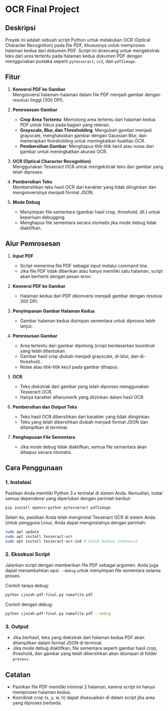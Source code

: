 # OCR Final Project

## Deskripsi
Proyek ini adalah sebuah script Python untuk melakukan OCR (Optical Character Recognition) pada file PDF, khususnya untuk memproses halaman kedua dari dokumen PDF. Script ini dirancang untuk mengekstrak teks dari area tertentu pada halaman kedua dokumen PDF dengan menggunakan pustaka seperti `pytesseract`, `cv2`, dan `pdf2image`.

## Fitur
1. **Konversi PDF ke Gambar**  
   Mengonversi halaman-halaman dalam file PDF menjadi gambar dengan resolusi tinggi (300 DPI).

2. **Pemrosesan Gambar**  
   - **Crop Area Tertentu**: Memotong area tertentu dari halaman kedua PDF untuk fokus pada bagian yang relevan.
   - **Grayscale, Blur, dan Thresholding**: Mengubah gambar menjadi grayscale, menghaluskan gambar dengan Gaussian Blur, dan menerapkan thresholding untuk meningkatkan kualitas OCR.
   - **Pembersihan Gambar**: Menghapus titik-titik kecil atau noise dari gambar untuk meningkatkan akurasi OCR.

3. **OCR (Optical Character Recognition)**  
   Menggunakan Tesseract OCR untuk mengekstrak teks dari gambar yang telah diproses.

4. **Pembersihan Teks**  
   Membersihkan teks hasil OCR dari karakter yang tidak diinginkan dan mengonversinya menjadi format JSON.

5. **Mode Debug**  
   - Menyimpan file sementara (gambar hasil crop, threshold, dll.) untuk keperluan debugging.
   - Menghapus file sementara secara otomatis jika mode debug tidak diaktifkan.

## Alur Pemrosesan
1. **Input PDF**  
   - Script menerima file PDF sebagai input melalui command line.
   - Jika file PDF tidak diberikan atau hanya memiliki satu halaman, script akan berhenti dengan pesan error.

2. **Konversi PDF ke Gambar**  
   - Halaman kedua dari PDF dikonversi menjadi gambar dengan resolusi 300 DPI.

3. **Penyimpanan Gambar Halaman Kedua**  
   - Gambar halaman kedua disimpan sementara untuk diproses lebih lanjut.

4. **Pemrosesan Gambar**  
   - Area tertentu dari gambar dipotong (crop) berdasarkan koordinat yang telah ditentukan.
   - Gambar hasil crop diubah menjadi grayscale, di-blur, dan di-threshold.
   - Noise atau titik-titik kecil pada gambar dihapus.

5. **OCR**  
   - Teks diekstrak dari gambar yang telah diproses menggunakan Tesseract OCR.
   - Hanya karakter alfanumerik yang diizinkan dalam hasil OCR.

6. **Pembersihan dan Output Teks**  
   - Teks hasil OCR dibersihkan dari karakter yang tidak diinginkan.
   - Teks yang telah dibersihkan diubah menjadi format JSON dan ditampilkan di terminal.

7. **Penghapusan File Sementara**  
   - Jika mode debug tidak diaktifkan, semua file sementara akan dihapus secara otomatis.

## Cara Penggunaan

### 1. Instalasi
Pastikan Anda memiliki Python 3.x terinstal di sistem Anda. Kemudian, instal semua dependensi yang diperlukan dengan perintah berikut:

```bash
pip install opencv-python pytesseract pdf2image
```

Selain itu, pastikan Anda telah menginstal Tesseract OCR di sistem Anda. Untuk pengguna Linux, Anda dapat menginstalnya dengan perintah:

```bash
sudo apt update
sudo apt install tesseract-ocr
sudo apt install tesseract-ocr-ind # untuk bahasa indonesia
```

### 2. Eksekusi Script
Jalankan script dengan memberikan file PDF sebagai argumen. Anda juga dapat menambahkan opsi `--debug` untuk menyimpan file sementara selama proses.

Contoh tanpa debug:
```bash
python ijazah-pdf-final.py namafile.pdf
```

Contoh dengan debug:
```bash
python ijazah-pdf-final.py namafile.pdf --debug
```

### 3. Output
- Jika berhasil, teks yang diekstrak dari halaman kedua PDF akan ditampilkan dalam format JSON di terminal.
- Jika mode debug diaktifkan, file sementara seperti gambar hasil crop, threshold, dan gambar yang telah dibersihkan akan disimpan di folder `process`.

## Catatan
- Pastikan file PDF memiliki minimal 2 halaman, karena script ini hanya memproses halaman kedua.
- Koordinat crop (x, y, w, h) dapat disesuaikan di dalam script jika area yang diproses berbeda.